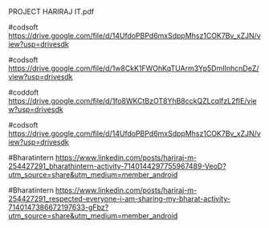  PROJECT HARIRAJ IT.pdf


#codsoft https://drive.google.com/file/d/14UfdoPBPd6mxSdppMhsz1COK7Bv_xZJN/view?usp=drivesdk

#codsoft https://drive.google.com/file/d/1w8CkK1FWOhKqTUArm3Yp5DmIInhcnDeZ/view?usp=drivesdk

#coddoft https://drive.google.com/file/d/1fo8WKCtBzOT8YhB8cckQZLcqlfzL2fIE/view?usp=drivesdk

#codsoft https://drive.google.com/file/d/14UfdoPBPd6mxSdppMhsz1COK7Bv_xZJN/view?usp=drivesdk

#Bharatintern
https://www.linkedin.com/posts/hariraj-m-254427291_bharathintern-activity-7140144297755967489-VeoD?utm_source=share&utm_medium=member_android

#Bharatintern
https://www.linkedin.com/posts/hariraj-m-254427291_respected-everyone-i-am-sharing-my-bharat-activity-7140147386672197633-gFbz?utm_source=share&utm_medium=member_android